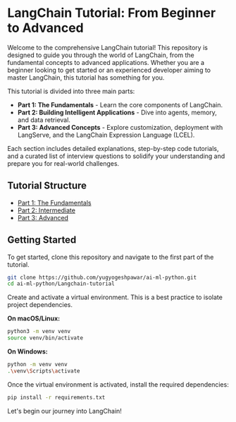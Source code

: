 # LangChain Tutorial: From Beginner to Advanced

Welcome to the comprehensive LangChain tutorial! This repository is designed to guide you through the world of LangChain, from the fundamental concepts to advanced applications. Whether you are a beginner looking to get started or an experienced developer aiming to master LangChain, this tutorial has something for you.

This tutorial is divided into three main parts:

*   **Part 1: The Fundamentals** - Learn the core components of LangChain.
*   **Part 2: Building Intelligent Applications** - Dive into agents, memory, and data retrieval.
*   **Part 3: Advanced Concepts** - Explore customization, deployment with LangServe, and the LangChain Expression Language (LCEL).

Each section includes detailed explanations, step-by-step code tutorials, and a curated list of interview questions to solidify your understanding and prepare you for real-world challenges.

## Tutorial Structure

*   [Part 1: The Fundamentals](./part1-fundamentals/README.md)
*   [Part 2: Intermediate](./part2-intermediate/README.md)
*   [Part 3: Advanced](./part3-advanced/README.md)

## Getting Started

To get started, clone this repository and navigate to the first part of the tutorial.

```bash
git clone https://github.com/yugyogeshpawar/ai-ml-python.git
cd ai-ml-python/Langchain-tutorial
```

Create and activate a virtual environment. This is a best practice to isolate project dependencies.

**On macOS/Linux:**
```bash
python3 -m venv venv
source venv/bin/activate
```

**On Windows:**
```bash
python -m venv venv
.\venv\Scripts\activate
```

Once the virtual environment is activated, install the required dependencies:

```bash
pip install -r requirements.txt
```

Let's begin our journey into LangChain!
